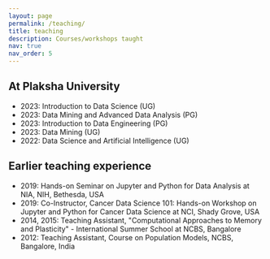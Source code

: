 ```yaml
---
layout: page
permalink: /teaching/
title: teaching
description: Courses/workshops taught
nav: true
nav_order: 5
---
```


## At Plaksha University
- 2023: Introduction to Data Science (UG)
- 2023: Data Mining and Advanced Data Analysis (PG)
- 2023: Introduction to Data Engineering (PG)
- 2023: Data Mining (UG)
- 2022: Data Science and Artificial Intelligence (UG)

## Earlier teaching experience

- 2019: Hands-on Seminar on Jupyter and Python for Data Analysis at NIA, NIH, Bethesda, USA
- 2019: Co-Instructor, Cancer Data Science 101: Hands-on Workshop on Jupyter and Python for Cancer Data Science at NCI, Shady Grove, USA
- 2014, 2015: Teaching Assistant, "Computational Approaches to Memory and Plasticity" - International Summer School at NCBS, Bangalore
- 2012: Teaching Assistant, Course on Population Models, NCBS, Bangalore, India
